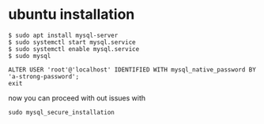 # ubuntu installation
```
$ sudo apt install mysql-server
$ sudo systemctl start mysql.service
$ sudo systemctl enable mysql.service
$ sudo mysql

ALTER USER 'root'@'localhost' IDENTIFIED WITH mysql_native_password BY 'a-strong-password';
exit

```
now you can proceed with out issues with
```
sudo mysql_secure_installation
```
